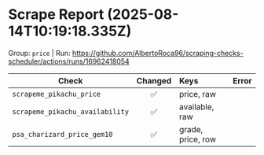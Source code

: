 # Scrape Report (2025-08-14T10:19:18.335Z)

Group: `price`  |  Run: https://github.com/AlbertoRoca96/scraping-checks-scheduler/actions/runs/16962418054

| Check | Changed | Keys | Error |
|---|:---:|:--|:--|
| `scrapeme_pikachu_price` | ✅ | price, raw |  |
| `scrapeme_pikachu_availability` | ✅ | available, raw |  |
| `psa_charizard_price_gem10` | ✅ | grade, price, row |  |
